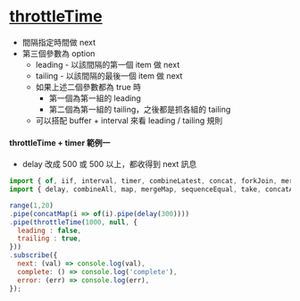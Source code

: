 # [throttleTime](https://rxjs.dev/api/operators/throttleTime)

- 間隔指定時間做 next
- 第三個參數為 option
  - leading - 以該間隔的第一個 item 做 next
  - tailing - 以該間隔的最後一個 item 做 next
  - 如果上述二個參數都為 true 時
    - 第一個為第一組的 leading
    - 第二個為第一組的 tailing，之後都是抓各組的 tailing
  - 可以搭配 buffer + interval 來看 leading / tailing 規則

#### throttleTime + timer 範例一

- delay 改成 500 或 500 以上，都收得到 next 訊息

```js
import { of, iif, interval, timer, combineLatest, concat, forkJoin, merge, race, zip, range } from 'rxjs';
import { delay, combineAll, map, mergeMap, sequenceEqual, take, concatAll, startWith, endWith, concatMap, mergeAll, pairwise, mapTo, raceWith, withLatestFrom, zipWith, throttleTime, debounce } from 'rxjs/operators';

range(1,20)
.pipe(concatMap(i => of(i).pipe(delay(300))))
.pipe(throttleTime(1000, null, {
  leading : false,
  trailing : true,
}))
.subscribe({
  next: (val) => console.log(val),
  complete: () => console.log('complete'),
  error: (err) => console.log(err),
});
```
